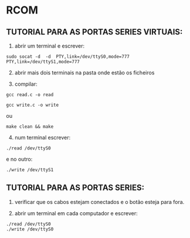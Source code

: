 # RCOM

## TUTORIAL PARA AS PORTAS SERIES VIRTUAIS:

1. abrir um terminal e escrever:

````
sudo socat -d  -d  PTY,link=/dev/ttyS0,mode=777   PTY,link=/dev/ttyS1,mode=777
````

2. abrir mais dois terminais na pasta onde estão os ficheiros

3. compilar:

````
gcc read.c -o read
````


````
gcc write.c -o write
````

ou

````
make clean && make
````

4. num terminal escrever:

````
./read /dev/ttyS0
````

e no outro:

````
./write /dev/ttyS1
````


## TUTORIAL PARA AS PORTAS SERIES:

1. verificar que os cabos estejam conectados e o botão esteja para fora.

2. abrir um terminal em cada computador e escrever:
````
./read /dev/ttyS0
./write /dev/ttyS0
````
